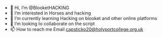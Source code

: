 - 👋 Hi, I’m @BlooketHACKING
- 👀 I’m interested in Horses and hacking 
- 🌱 I’m currently learning Hacking on blooket and other online platforms 
- 💞️ I’m looking to collaborate on the script 
- 📫 How to reach me Email capsticko20@holyportcollege.org.uk

<!---
BlooketHACKING/BlooketHACKING is a ✨ special ✨ repository because its `README.md` (this file) appears on your GitHub profile.
You can click the Preview link to take a look at your changes.
--->
